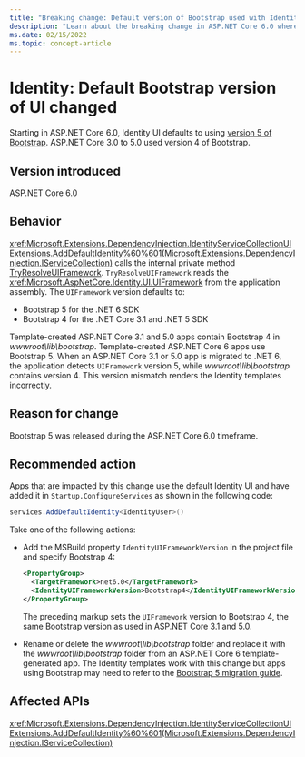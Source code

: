```yaml
---
title: "Breaking change: Default version of Bootstrap used with Identity now 5"
description: "Learn about the breaking change in ASP.NET Core 6.0 where the default version of Bootstrap used with Identity changes from 4 to 5."
ms.date: 02/15/2022
ms.topic: concept-article
---
```

# Identity: Default Bootstrap version of UI changed

Starting in ASP.NET Core 6.0, Identity UI defaults to using [version 5 of Bootstrap](https://getbootstrap.com/docs/5.0/getting-started/introduction/). ASP.NET Core 3.0 to 5.0 used version 4 of Bootstrap.

## Version introduced

ASP.NET Core 6.0

## Behavior

<xref:Microsoft.Extensions.DependencyInjection.IdentityServiceCollectionUIExtensions.AddDefaultIdentity%60%601(Microsoft.Extensions.DependencyInjection.IServiceCollection)> calls the internal private method [TryResolveUIFramework](https://github.com/dotnet/aspnetcore/blob/v6.0.2/src/Identity/UI/src/IdentityBuilderUIExtensions.cs#L82-L102). `TryResolveUIFramework` reads the <xref:Microsoft.AspNetCore.Identity.UI.UIFramework> from the application assembly. The `UIFramework` version defaults to:

* Bootstrap 5 for the .NET 6 SDK
* Bootstrap 4 for the .NET Core 3.1 and .NET 5 SDK

Template-created ASP.NET Core 3.1 and 5.0 apps contain Bootstrap 4 in *wwwroot\lib\bootstrap*. Template-created ASP.NET Core 6 apps use Bootstrap 5. When an ASP.NET Core 3.1 or 5.0 app is migrated to .NET 6, the application detects `UIFramework` version 5, while *wwwroot\lib\bootstrap* contains version 4. This version mismatch renders the Identity templates incorrectly.

## Reason for change

Bootstrap 5 was released during the ASP.NET Core 6.0 timeframe.

## Recommended action

Apps that are impacted by this change use the default Identity UI and have added it in `Startup.ConfigureServices` as shown in the following code:

```csharp
services.AddDefaultIdentity<IdentityUser>()
```

Take one of the following actions:

* Add the MSBuild property `IdentityUIFrameworkVersion` in the project file and specify Bootstrap 4:

  ```xml
  <PropertyGroup>
    <TargetFramework>net6.0</TargetFramework>
    <IdentityUIFrameworkVersion>Bootstrap4</IdentityUIFrameworkVersion>
  </PropertyGroup>
  ```

  The preceding markup sets the `UIFramework` version to Bootstrap 4, the same Bootstrap version as used in ASP.NET Core 3.1 and 5.0.

* Rename or delete the *wwwroot\lib\bootstrap* folder and replace it with the *wwwroot\lib\bootstrap* folder from an ASP.NET Core 6 template-generated app. The Identity templates work with this change but apps using Bootstrap may need to refer to the [Bootstrap 5 migration guide](https://getbootstrap.com/docs/5.0/migration/).

## Affected APIs

<xref:Microsoft.Extensions.DependencyInjection.IdentityServiceCollectionUIExtensions.AddDefaultIdentity%60%601(Microsoft.Extensions.DependencyInjection.IServiceCollection)>
